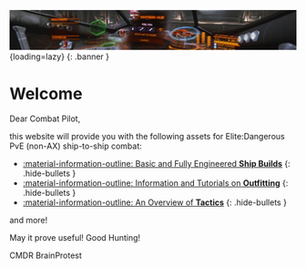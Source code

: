 ![Banner](./assets/banners/banner3.jpg){loading=lazy}
{: .banner }

# Welcome

Dear Combat Pilot,

this website will provide you with the following assets for Elite:Dangerous PvE (non-AX) ship-to-ship combat:

- [:material-information-outline: Basic and Fully Engineered **Ship Builds**](./ships/overview.md)
{: .hide-bullets }
- [:material-information-outline: Information and Tutorials on **Outfitting**](./outfitting/overview.md)
{: .hide-bullets }
- [:material-information-outline: An Overview of **Tactics**](./tactics/beginners.md)
{: .hide-bullets }

and more!

May it prove useful! Good Hunting!

CMDR BrainProtest